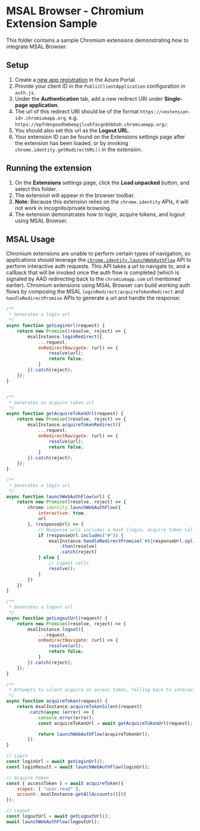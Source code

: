 # MSAL Browser - Chromium Extension Sample

This folder contains a sample Chromium extensions demonstrating how to integrate MSAL Browser.

## Setup

1. Create a [new app registration](https://docs.microsoft.com/azure/active-directory/develop/quickstart-register-app) in the Azure Portal.
1. Provide your client ID in the `PublicClientApplication` configuration in `auth.js`.
1. Under the **Authentication** tab, add a new redirect URI under **Single-page application**.
1. The url of this redirect URI should be of the format `https://<extension-id>.chromiumapp.org`, e.g. `https://epfnbngoodhmbeepjlcohfacgnbhbhah.chromiumapp.org/`.
1. You should also set this url as the **Logout URL**.
1. Your extension ID can be found on the Extensions settings page after the extension has been loaded, or by invoking `chrome.identity.getRedirectURL()` in the extension.

## Running the extension

1. On the **Extensions** settings page, click the **Load unpacked** button, and select this folder.
1. The extension will appear in the browser toolbar.
1. **Note:** Because this extension relies on the `chrome.identity` APIs, it will not work in incognito/private browsing.
1. The extension demonstrates how to login, acquire tokens, and logout using MSAL Browser.

## MSAL Usage

Chromium extensions are unable to perform certain types of navigation, so applications should leverage the [`chrome.identity.launchWebAuthFlow`](https://developer.chrome.com/apps/identity#method-launchWebAuthFlow) API to perform interactive auth requests. This API takes a url to navigate to, and a callback that will be invoked once the auth flow is completed (which is signaled by AAD redirecting back to the `chromiumapp.com` url mentioned earlier). Chromium extensions using MSAL Browser can build working auth flows by composing the MSAL `loginRedirect/acquireTokenRedirect` and `handleRedirectPromise` APIs to generate a url and handle the response:

```js
/**
 * Generates a login url
 */
async function getLoginUrl(request) {
    return new Promise((resolve, reject) => {
        msalInstance.loginRedirect({
            ...request,
            onRedirectNavigate: (url) => {
                resolve(url);
                return false;
            }
        }).catch(reject);
    });
}


/**
 * Generates an acquire token url
 */
async function getAcquireTokenUrl(request) {
    return new Promise((resolve, reject) => {
        msalInstance.acquireTokenRedirect({
            ...request,
            onRedirectNavigate: (url) => {
                resolve(url);
                return false;
            }
        }).catch(reject);
    });
}

/**
 * Generates a login url
 */
async function launchWebAuthFlow(url) {
    return new Promise((resolve, reject) => {
        chrome.identity.launchWebAuthFlow({
            interactive: true,
            url
        }, (responseUrl) => {
            // Response urls includes a hash (login, acquire token calls)
            if (responseUrl.includes("#")) {
                msalInstance.handleRedirectPromise(`#${responseUrl.split("#")[1]}`)
                    .then(resolve)
                    .catch(reject)
            } else {
                // Logout calls
                resolve();
            }
        })
    })
}

/**
 * Generates a logout url
 */
async function getLogoutUrl(request) {
    return new Promise((resolve, reject) => {
        msalInstance.logout({
            ...request,
            onRedirectNavigate: (url) => {
                resolve(url);
                return false;
            }
        }).catch(reject);
    });
}

/**
 * Attempts to silent acquire an access token, falling back to interactive.
 */
async function acquireToken(request) {
    return msalInstance.acquireTokenSilent(request)
        .catch(async (error) => {
            console.error(error);
            const acquireTokenUrl = await getAcquireTokenUrl(request);

            return launchWebAuthFlow(acquireTokenUrl);
        })
}

// Login
const loginUrl = await getLoginUrl();
const loginResult = await launchWebAuthFlow(loginUrl);

// Acquire token
const { accessToken } = await acquireToken({
    scopes: [ "user.read" ],
    account: msalInstance.getAllAccounts()[0]
});

// Logout
const logoutUrl = await getLogoutUrl();
await launchWebAuthFlow(logoutUrl);
```


